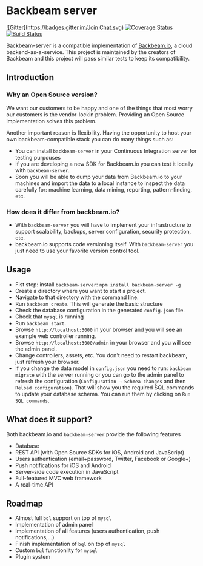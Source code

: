 # Backbeam server

[![Gitter](https://badges.gitter.im/Join Chat.svg)](https://gitter.im/backbeam/backbeam-server?utm_source=badge&utm_medium=badge&utm_campaign=pr-badge) [![Coverage Status](https://img.shields.io/coveralls/backbeam/backbeam-server.svg)](https://coveralls.io/r/backbeam/backbeam-server?branch=master) [![Build Status](https://travis-ci.org/backbeam/backbeam-server.svg?branch=master)](https://travis-ci.org/backbeam/backbeam-server)

Backbeam-server is a compatible implementation of [Backbeam.io](http://backbeam.io), a cloud backend-as-a-service. This project is maintained by the creators of Backbeam and this project will pass similar tests to keep its compatibility.

## Introduction

### Why an Open Source version?

We want our customers to be happy and one of the things that most worry our customers is the vendor-lockin problem. Providing an Open Source implementation solves this problem.

Another important reason is flexibility. Having the opportunity to host your own backbeam-compatible stack you can do many things such as:

- You can install `backbeam-server` in your Continuous Integration server for testing purpouses
- If you are developing a new SDK for Backbeam.io you can test it locally with `backbeam-server`.
- Soon you will be able to dump your data from Backbeam.io to your machines and import the data to a local instance to inspect the data carefully for: machine learning, data mining, reporting, pattern-finding, etc.

### How does it differ from backbeam.io?

- With `backbeam-server` you will have to implement your infrastructure to support scalability, backups, server configuration, security protection, etc.
- backbeam.io supports code versioning itself. With `backbeam-server` you just need to use your favorite version control tool.

## Usage

* Fist step: install `backbeam-server`: `npm install backbeam-server -g`
* Create a directory where you want to start a project.
* Navigate to that directory with the command line.
* Run `backbeam create`. This will generate the basic structure
* Check the database configuration in the generated `config.json` file.
* Check that `mysql` is running
* Run `backbeam start`.
* Browse `http://localhost:3000` in your browser and you will see an example web controller running.
* Browse `http://localhost:3000/admin` in your browser and you will see the admin panel.
* Change controllers, assets, etc. You don't need to restart backbeam, just refresh your browser.
* If you change the data model in `config.json` you need to run: `backbeam migrate` with the server running or you can go to the admin panel to refresh the configuration (`Configuration → Schmea changes` and then `Reload configuration`). That will show you the required SQL commands to update your database schema. You can run them by clicking on `Run SQL commands`.

## What does it support?

Both backbeam.io and `backbeam-server` provide the following features

- Database
- REST API (with Open Source SDKs for iOS, Android and JavaScript)
- Users authentication (email+password, Twitter, Facebook or Google+)
- Push notifications for iOS and Android
- Server-side code execution in JavaScript
- Full-featured MVC web framework
- A real-time API

## Roadmap

- Almost full `bql` support on top of `mysql`
- Implementation of admin panel
- Implementation of all features (users authentication, push notifications,...)
- Finish implementation of `bql` on top of `mysql`
- Custom `bql` functionlity for `mysql`
- Plugin system
